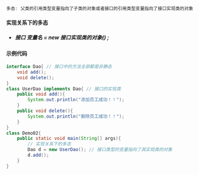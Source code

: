 ```java
多态: 父类的引用类型变量指向了子类的对象或者接口的引用类型变量指向了接口实现类的对象
```

#### 实现关系下的多态

* ##### 接口 变量名 = new 接口实现类的对象\(\) ;

#### 示例代码

```java
interface Dao{ // 接口中的方法全部都是非静态
	void add();
	void delete();
}
class UserDao implements Dao{ // 接口的实现类
	public void add(){
		System.out.println("添加员工成功！！");
	}
	public void delete(){
		System.out.println("删除员工成功！！");
	}
} 
class Demo02{
	public static void main(String[] args){
		// 实现关系下的多态
		Dao d = new UserDao(); // 接口类型的变量指向了其实现类的对象
		d.add();
	}
}
```



